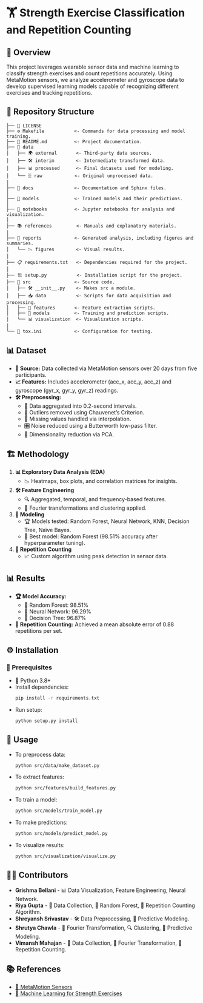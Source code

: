 # 🏋️ Strength Exercise Classification and Repetition Counting

## 📌 Overview

This project leverages wearable sensor data and machine learning to classify strength exercises and count repetitions accurately. Using MetaMotion sensors, we analyze accelerometer and gyroscope data to develop supervised learning models capable of recognizing different exercises and tracking repetitions.

## 📂 Repository Structure

```
├── 📜 LICENSE
├── ⚙️ Makefile           <- Commands for data processing and model training.
├── 📖 README.md          <- Project documentation.
├── 📂 data
│   ├── 🌍 external       <- Third-party data sources.
│   ├── 🛠️ interim        <- Intermediate transformed data.
│   ├── 📊 processed      <- Final datasets used for modeling.
│   └── 🗄️ raw            <- Original unprocessed data.
│
├── 📄 docs               <- Documentation and Sphinx files.
│
├── 🤖 models             <- Trained models and their predictions.
│
├── 📓 notebooks          <- Jupyter notebooks for analysis and visualization.
│
├── 📚 references         <- Manuals and explanatory materials.
│
├── 📑 reports            <- Generated analysis, including figures and summaries.
│   └── 📉 figures        <- Visual results.
│
├── 📋 requirements.txt   <- Dependencies required for the project.
│
├── 🏗️ setup.py           <- Installation script for the project.
├── 📁 src                <- Source code.
│   ├── 🛠️ __init__.py    <- Makes src a module.
│   ├── 📥 data           <- Scripts for data acquisition and processing.
│   ├── 🎯 features       <- Feature extraction scripts.
│   ├── 🔬 models         <- Training and prediction scripts.
│   └── 📊 visualization  <- Visualization scripts.
│
└── 🧪 tox.ini            <- Configuration for testing.
```

## 📊 Dataset

- **📌 Source:** Data collected via MetaMotion sensors over 20 days from five participants.
- **📈 Features:** Includes accelerometer (acc\_x, acc\_y, acc\_z) and gyroscope (gyr\_x, gyr\_y, gyr\_z) readings.
- **🛠️ Preprocessing:**
  - 🔄 Data aggregated into 0.2-second intervals.
  - 🚨 Outliers removed using Chauvenet’s Criterion.
  - 📝 Missing values handled via interpolation.
  - 🎛️ Noise reduced using a Butterworth low-pass filter.
  - 🔽 Dimensionality reduction via PCA.

## 🏗️ Methodology

1. **📊 Exploratory Data Analysis (EDA)**
   - 📉 Heatmaps, box plots, and correlation matrices for insights.
2. **🛠️ Feature Engineering**
   - 🔍 Aggregated, temporal, and frequency-based features.
   - 🎼 Fourier transformations and clustering applied.
3. **🔬 Modeling**
   - 🏆 Models tested: Random Forest, Neural Network, KNN, Decision Tree, Naïve Bayes.
   - 🏅 Best model: Random Forest (98.51% accuracy after hyperparameter tuning).
4. **🔢 Repetition Counting**
   - 📈 Custom algorithm using peak detection in sensor data.

## 📊 Results

- **🏆 Model Accuracy:**
  - 🌲 Random Forest: 98.51%
  - 🧠 Neural Network: 96.29%
  - 🌳 Decision Tree: 96.87%
- **🔢 Repetition Counting:** Achieved a mean absolute error of 0.88 repetitions per set.

## ⚙️ Installation

### 📌 Prerequisites

- 🐍 Python 3.8+
- Install dependencies:
  ```bash
  pip install -r requirements.txt
  ```
- Run setup:
  ```bash
  python setup.py install
  ```

## 🚀 Usage

- To preprocess data:
  ```bash
  python src/data/make_dataset.py
  ```
- To extract features:
  ```bash
  python src/features/build_features.py
  ```
- To train a model:
  ```bash
  python src/models/train_model.py
  ```
- To make predictions:
  ```bash
  python src/models/predict_model.py
  ```
- To visualize results:
  ```bash
  python src/visualization/visualize.py
  ```

## 👨‍💻 Contributors

- **Grishma Bellani** - 📊 Data Visualization, Feature Engineering, Neural Network.
- **Riya Gupta** - 📡 Data Collection, 🌲 Random Forest, 🔢 Repetition Counting Algorithm.
- **Shreyansh Srivastav** - 🛠️ Data Preprocessing, 🔬 Predictive Modeling.
- **Shrutya Chawla** - 🎼 Fourier Transformation, 🔍 Clustering, 🔬 Predictive Modeling.
- **Vimansh Mahajan** - 📡 Data Collection, 🎼 Fourier Transformation, 🔢 Repetition Counting.

## 📚 References

- [📡 MetaMotion Sensors](https://mbientlab.com/metamotions/)
- [🧠 Machine Learning for Strength Exercises](https://ieeexplore.ieee.org/document/8526202)

